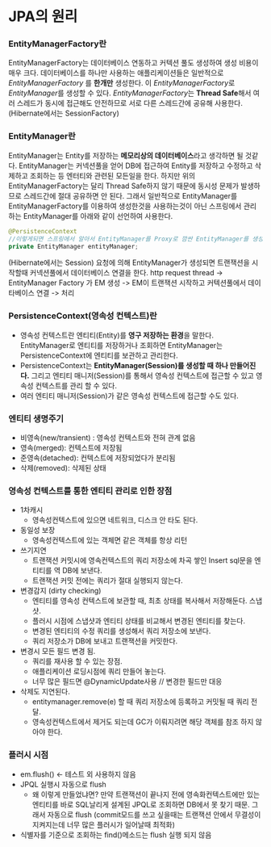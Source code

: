 # JPA의 원리

### EntityManagerFactory란

EntityManagerFactory는 데이터베이스 연동하고 커텍션 풀도 생성하여 생성 비용이 매우 크다.
데이터베이스를 하나만 사용하는 애플리케이션들은 일반적으로 _EntityManagerFactory_ 를 **한개만** 생성한다.
이 *EntityManagerFactory*로 *EntityManager*를 생성할 수 있다.
*EntityManagerFactory*는 **Thread Safe**해서 여러 스레드가 동시에 접근해도 안전하므로 서로 다른 스레드간에 공유해 사용한다.
(Hibernate에서는 SessionFactory)

### EntityManager란

EntityManager는 Entity를 저장하는 **메모리상의 데이터베이스**라고 생각하면 될 것같다.
EntityManager는 커넥션풀을 얻어 DB에 접근하여 Entity를 저장하고 수정하고 삭제하고 조회하는 등 엔터티와 관련된 모든일을 한다.
하지만 위의 EntityManagerFactory는 달리 Thread Safe하지 않기 때문에 동시성 문제가 발생하므로 스레드간에 절대 공유하면 안 된다.
그래서 일반적으로 EntityManager를 EntityManagerFactory를 이용하여 생성한것을 사용하는것이 아닌 스프링에서 관리하는 EntityManager를 아래와 같이 선언하여 사용한다.

```java
@PersistenceContext
//이렇게되면 스프링에서 알아서 EntityManager를 Proxy로 깜싼 EntityManager를 생성 하여 주입해주기 때문에 Thread-Safety를 보장 한다.
private EntityManager entityManager;
```

(Hibernate에서는 Session)
요청에 의해 EntityManager가 생성되면 트랜잭션을 시작할때 커넥션풀에서 데이터베이스 연결을 한다.
http request thread -> EntityManager Factory 가 EM 생성 -> EM이 트랜잭션 시작하고 커텍션풀에서 데이타베이스 연결 -> 처리

### PersistenceContext(영속성 컨텍스트)란

- 영속성 컨텍스트란 엔티티(Entity)를 **영구 저장하는 환경**을 말한다. EntityManager로 엔티티를 저장하거나 조회하면 EntityManager는 PersistenceContext에 엔티티를 보관하고 관리한다.
- PersistenceContext는 **EntityManager(Session)를 생성할 때 하나 만들어진다.** 그리고 엔티티 매니저(Session)를 통해서 영속성 컨텍스트에 접근할 수 있고 영속성 컨텍스트를 관리 할 수 있다.
- 여러 엔티티 매니저(Session)가 같은 영속성 컨텍스트에 접근할 수도 있다.

### 엔티티 생명주기

- 비영속(new/transient) : 영속성 컨텍스트와 전혀 관계 없음
- 영속(merged): 컨텍스트에 저장됨
- 준영속(detached): 컨텍스트에 저장되었다가 분리됨
- 삭제(removed): 삭제된 상태

### 영속성 컨텍스트를 통한 엔티티 관리로 인한 장점

- 1차캐시
  - 영속성컨텍스트에 있으면 네트워크, 디스크 안 타도 된다.
- 동일성 보장
  - 영속성컨텍스트에 있는 객체면 같은 객체를 항상 리턴
- 쓰기지연
  - 트랜잭션 커밋시에 영속컨텍스트의 쿼리 저장소에 차곡 쌓인 Insert sql문을 엔티티를 역 DB에 보낸다.
  - 트랜잭션 커밋 전에는 쿼리가 절대 실행되지 않는다.
- 변경감지 (dirty checking)
  - 엔티티를 영속성 컨텍스트에 보관할 때, 최초 상태를 복사해서 저장해둔다. 스냅샷.
  - 플러시 시점에 스냅샷과 엔티티 상태를 비교해서 변경된 엔티티를 찾는다.
  - 변경된 엔티티의 수정 쿼리를 생성해서 쿼리 저장소에 보낸다.
  - 쿼리 저장소가 DB에 보내고 트랜잭션을 커밋한다.
- 변경시 모든 필드 변경 됨.
  - 쿼리를 재사용 할 수 있는 장점.
  - 애플리케이션 로딩시점에 쿼리 만들어 놓는다.
  - 너무 많은 필드면 @DynamicUpdate사용 // 변경한 필드만 대응
- 삭제도 지연된다.
  - entitymanager.remove(e) 할 때 쿼리 저장소에 등록하고 커밋될 때 쿼리 전달.
  - 영속성컨텍스트에서 제거도 되는데 GC가 이뤄지려면 해당 객체를 참조 하지 않아야 한다.

### 플러시 시점

- em.flush() <- 테스트 외 사용하지 않음
- JPQL 실행시 자동으로 flush
  - 왜 이렇게 만들었냐면? 만약 트랜잭션이 끝나지 전에 영속화컨텍스트에만 있는 엔티티를 바로 SQL날리게 설계된 JPQL로 조회하면 DB에서 못 찾기 때문. 그래서 자동으로 flush (commit모드를 쓰고 싶을때는 트랜잭션 안에서 무결성이 지켜지는데 너무 많은 플러시가 일어날때 최적화)
- 식별자를 기준으로 조회하는 find()메소드는 flush 실행 되지 않음
